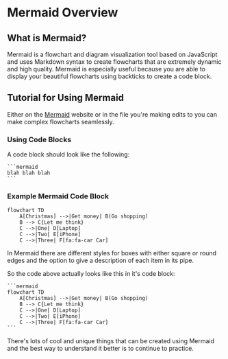 # Mermaid Overview

## What is Mermaid?

Mermaid is a flowchart and diagram visualization tool based on JavaScript and uses Markdown syntax to create flowcharts that are extremely dynamic and high quality. Mermaid is especially useful because you are able to display your beautiful flowcharts using backticks to create a code block. 

## Tutorial for Using Mermaid

Either on the [Mermaid](https://mermaid.live/edit#pako:eNpVjstqw0AMRX9FaNVC_ANeFBq7zSbQQrPzZCFsOTMk80CWCcH2v3ccb1qtxD3nCk3Yxo6xxP4W760lUTjVJkCe96ay4gb1NJyhKN7mAyv4GPgxw_7lEGGwMSUXLq-bv18lqKbjqjGodeG6bKh69r8Cz1A3R0oa0_kvOd3jDB-N-7b5_H9ihXPrs-mp7KloSaAieSq4Q8_iyXX5_WlNDKplzwbLvHYkV4MmLNmjUePPI7RYqoy8wzF1pFw7ugj5LVx-AfLqVWg) website or in the file you're making edits to you can make complex flowcharts seamlessly. 

### Using Code Blocks

A code block should look like the following:
````
```mermaid
blah blah blah
```
````

### Example Mermaid Code Block

```mermaid
flowchart TD
    A[Christmas] -->|Get money| B(Go shopping)
    B --> C{Let me think}
    C -->|One| D[Laptop]
    C -->|Two| E[iPhone]
    C -->|Three| F[fa:fa-car Car]
```

In Mermaid there are different styles for boxes with either square or round edges and the option to give a description of each item in its pipe.

So the code above actually looks like this in it's code block:

````
```mermaid
flowchart TD
    A[Christmas] -->|Get money| B(Go shopping)
    B --> C{Let me think}
    C -->|One| D[Laptop]
    C -->|Two| E[iPhone]
    C -->|Three| F[fa:fa-car Car]
```
````

There's lots of cool and unique things that can be created using Mermaid and the best way to understand it better is to continue to practice. 
